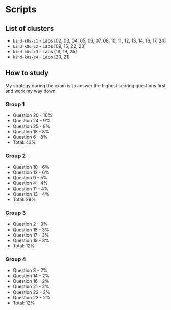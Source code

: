 # Scripts

## List of clusters

- `kind-k8s-c1` - Labs [02, 03, 04, 05, 06, 07, 08, 10, 11, 12, 13, 14, 16, 17, 24]
- `kind-k8s-c2` - Labs [09, 15, 22, 23]
- `kind-k8s-c3` - Labs [18, 19, 25]
- `kind-k8s-c4` - Labs [20, 21]

## How to study

My strategy during the exam is to answer the highest scoring questions first and work my way down.

### Group 1

- Question 20 - 10%
- Question 24 - 9%
- Question 25 - 8%
- Question 18 - 8%
- Question 6 - 8%
- Total: 43%

### Group 2

- Question 10 - 6%
- Question 12 - 6%
- Question 9 - 5%
- Question 4 - 4%
- Question 11 - 4%
- Question 13 - 4%
- Total: 29%

### Group 3

- Question 2 - 3%
- Question 15 - 3%
- Question 17 - 3%
- Question 19 - 3%
- Total: 12%

### Group 4

- Question 8 - 2%
- Question 14 - 2%
- Question 16 - 2%
- Question 21 - 2%
- Question 22 - 2%
- Question 23 - 2%
- Total: 12%

